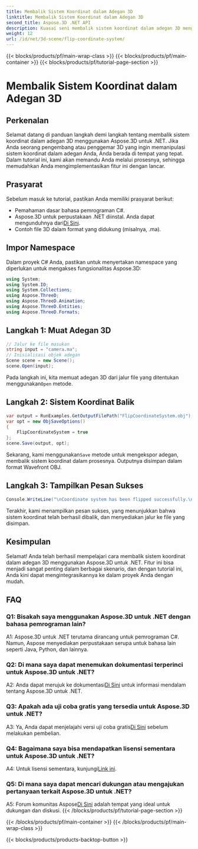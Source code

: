 ```yaml
---
title: Membalik Sistem Koordinat dalam Adegan 3D
linktitle: Membalik Sistem Koordinat dalam Adegan 3D
second_title: Aspose.3D .NET API
description: Kuasai seni membalik sistem koordinat dalam adegan 3D menggunakan Aspose.3D untuk .NET. Ikuti panduan langkah demi langkah kami untuk penerapan yang lancar.
weight: 12
url: /id/net/3d-scene/flip-coordinate-system/
---
```


{{< blocks/products/pf/main-wrap-class >}}
{{< blocks/products/pf/main-container >}}
{{< blocks/products/pf/tutorial-page-section >}}

# Membalik Sistem Koordinat dalam Adegan 3D

## Perkenalan

Selamat datang di panduan langkah demi langkah tentang membalik sistem koordinat dalam adegan 3D menggunakan Aspose.3D untuk .NET. Jika Anda seorang pengembang atau penggemar 3D yang ingin memanipulasi sistem koordinat dalam adegan Anda, Anda berada di tempat yang tepat. Dalam tutorial ini, kami akan memandu Anda melalui prosesnya, sehingga memudahkan Anda mengimplementasikan fitur ini dengan lancar.

## Prasyarat

Sebelum masuk ke tutorial, pastikan Anda memiliki prasyarat berikut:

- Pemahaman dasar bahasa pemrograman C#.
-  Aspose.3D untuk perpustakaan .NET diinstal. Anda dapat mengunduhnya dari[Di Sini](https://releases.aspose.com/3d/net/).
- Contoh file 3D dalam format yang didukung (misalnya, .ma).

## Impor Namespace

Dalam proyek C# Anda, pastikan untuk menyertakan namespace yang diperlukan untuk mengakses fungsionalitas Aspose.3D:

```csharp
using System;
using System.IO;
using System.Collections;
using Aspose.ThreeD;
using Aspose.ThreeD.Animation;
using Aspose.ThreeD.Entities;
using Aspose.ThreeD.Formats;
```

## Langkah 1: Muat Adegan 3D

```csharp
// Jalur ke file masukan
string input = "camera.ma";
// Inisialisasi objek adegan
Scene scene = new Scene();
scene.Open(input);
```

 Pada langkah ini, kita memuat adegan 3D dari jalur file yang ditentukan menggunakan`Open` metode.

## Langkah 2: Sistem Koordinat Balik

```csharp
var output = RunExamples.GetOutputFilePath("FlipCoordinateSystem.obj");
var opt = new ObjSaveOptions()
{
    FlipCoordinateSystem = true
};
scene.Save(output, opt);
```

 Sekarang, kami menggunakan`Save` metode untuk mengekspor adegan, membalik sistem koordinat dalam prosesnya. Outputnya disimpan dalam format Wavefront OBJ.

## Langkah 3: Tampilkan Pesan Sukses

```csharp
Console.WriteLine("\nCoordinate system has been flipped successfully.\nFile saved at " + output);
```

Terakhir, kami menampilkan pesan sukses, yang menunjukkan bahwa sistem koordinat telah berhasil dibalik, dan menyediakan jalur ke file yang disimpan.

## Kesimpulan

Selamat! Anda telah berhasil mempelajari cara membalik sistem koordinat dalam adegan 3D menggunakan Aspose.3D untuk .NET. Fitur ini bisa menjadi sangat penting dalam berbagai skenario, dan dengan tutorial ini, Anda kini dapat mengintegrasikannya ke dalam proyek Anda dengan mudah.

## FAQ

### Q1: Bisakah saya menggunakan Aspose.3D untuk .NET dengan bahasa pemrograman lain?

A1: Aspose.3D untuk .NET terutama dirancang untuk pemrograman C#. Namun, Aspose menyediakan perpustakaan serupa untuk bahasa lain seperti Java, Python, dan lainnya.

### Q2: Di mana saya dapat menemukan dokumentasi terperinci untuk Aspose.3D untuk .NET?

 A2: Anda dapat merujuk ke dokumentasi[Di Sini](https://reference.aspose.com/3d/net/) untuk informasi mendalam tentang Aspose.3D untuk .NET.

### Q3: Apakah ada uji coba gratis yang tersedia untuk Aspose.3D untuk .NET?

 A3: Ya, Anda dapat menjelajahi versi uji coba gratis[Di Sini](https://releases.aspose.com/) sebelum melakukan pembelian.

### Q4: Bagaimana saya bisa mendapatkan lisensi sementara untuk Aspose.3D untuk .NET?

 A4: Untuk lisensi sementara, kunjungi[Link ini](https://purchase.aspose.com/temporary-license/).

### Q5: Di mana saya dapat mencari dukungan atau mengajukan pertanyaan terkait Aspose.3D untuk .NET?

 A5: Forum komunitas Aspose[Di Sini](https://forum.aspose.com/c/3d/18) adalah tempat yang ideal untuk dukungan dan diskusi.
{{< /blocks/products/pf/tutorial-page-section >}}

{{< /blocks/products/pf/main-container >}}
{{< /blocks/products/pf/main-wrap-class >}}

{{< blocks/products/products-backtop-button >}}
